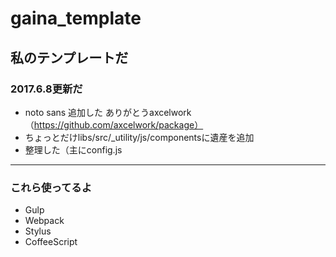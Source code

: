 # gaina_template

## 私のテンプレートだ
### 2017.6.8更新だ
- noto sans 追加した ありがとうaxcelwork（https://github.com/axcelwork/package）
- ちょっとだけlibs/src/_utility/js/componentsに遺産を追加
- 整理した（主にconfig.js
***
### これら使ってるよ
- Gulp
- Webpack
- Stylus
- CoffeeScript
